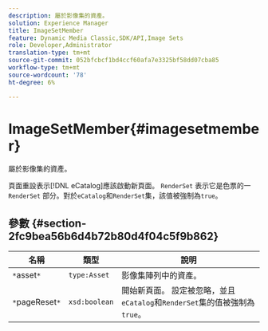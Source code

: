 ```yaml
---
description: 屬於影像集的資產。
solution: Experience Manager
title: ImageSetMember
feature: Dynamic Media Classic,SDK/API,Image Sets
role: Developer,Administrator
translation-type: tm+mt
source-git-commit: 052bfcbcf1bd4ccf60afa7e3325bf58dd07cba85
workflow-type: tm+mt
source-wordcount: '78'
ht-degree: 6%

---
```



# ImageSetMember{#imagesetmember}

屬於影像集的資產。

頁面重設表示[!DNL eCatalog]應該啟動新頁面。 `RenderSet` 表示它是色票的一 `RenderSet` 部分。對於`eCatalog`和`RenderSet`集，該值被強制為`true`。

## 參數 {#section-2fc9bea56b6d4b72b80d4f04c5f9b862}

| 名稱 | 類型 | 說明 |
|---|---|---|
| `*`asset`*` | `type:Asset` | 影像集陣列中的資產。 |
| `*`pageReset`*` | `xsd:boolean` | 開始新頁面。 設定被忽略，並且`eCatalog`和`RenderSet`集的值被強制為`true`。 |

